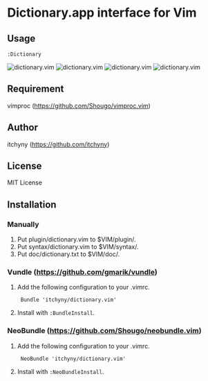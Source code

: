 # Dictionary.app interface for Vim
## Usage

    :Dictionary

![dictionary.vim](https://raw.github.com/itchyny/dictionary.vim/master/image/image1.png)
![dictionary.vim](https://raw.github.com/itchyny/dictionary.vim/master/image/image2.png)
![dictionary.vim](https://raw.github.com/itchyny/dictionary.vim/master/image/image3.png)
![dictionary.vim](https://raw.github.com/itchyny/dictionary.vim/master/image/image4.png)

## Requirement
vimproc (https://github.com/Shougo/vimproc.vim)

## Author
itchyny (https://github.com/itchyny)

## License
MIT License

## Installation
### Manually
1. Put plugin/dictionary.vim to $VIM/plugin/.
2. Put syntax/dictionary.vim to $VIM/syntax/.
3. Put doc/dictionary.txt to $VIM/doc/.

### Vundle (https://github.com/gmarik/vundle)
1. Add the following configuration to your .vimrc.

        Bundle 'itchyny/dictionary.vim'

2. Install with `:BundleInstall`.

### NeoBundle (https://github.com/Shougo/neobundle.vim)
1. Add the following configuration to your .vimrc.

        NeoBundle 'itchyny/dictionary.vim'

2. Install with `:NeoBundleInstall`.

